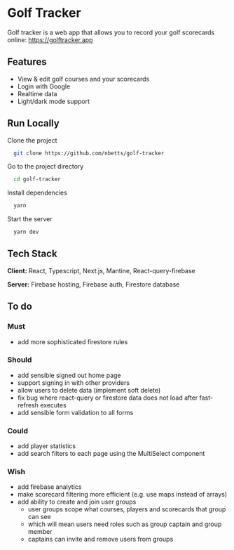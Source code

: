
# Golf Tracker

Golf tracker is a web app that allows you to record your golf scorecards online: <https://golftracker.app>

## Features

- View & edit golf courses and your scorecards
- Login with Google
- Realtime data
- Light/dark mode support

## Run Locally

Clone the project

```bash
  git clone https://github.com/nbetts/golf-tracker
```

Go to the project directory

```bash
  cd golf-tracker
```

Install dependencies

```bash
  yarn
```

Start the server

```bash
  yarn dev
```

## Tech Stack

**Client:** React, Typescript, Next.js, Mantine, React-query-firebase

**Server:** Firebase hosting, Firebase auth, Firestore database

## To do

### Must

- add more sophisticated firestore rules

### Should

- add sensible signed out home page
- support signing in with other providers
- allow users to delete data (implement soft delete)
- fix bug where react-query or firestore data does not load after fast-refresh executes
- add sensible form validation to all forms

### Could

- add player statistics
- add search filters to each page using the MultiSelect component

### Wish

- add firebase analytics
- make scorecard filtering more efficient (e.g. use maps instead of arrays)
- add ability to create and join user groups
  - user groups scope what courses, players and scorecards that group can see
  - which will mean users need roles such as group captain and group member
  - captains can invite and remove users from groups

